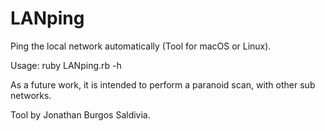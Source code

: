 # LANping
Ping the local network automatically (Tool for macOS or Linux).

Usage: ruby LANping.rb -h

As a future work, it is intended to perform a paranoid scan, with other sub networks.

Tool by Jonathan Burgos Saldivia.
